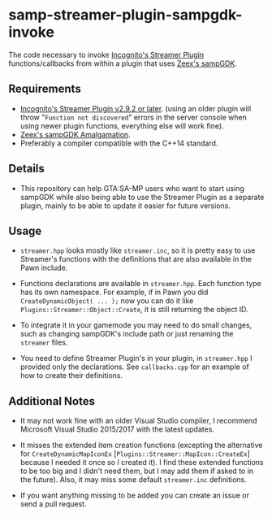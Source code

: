 # samp-streamer-plugin-sampgdk-invoke
The code necessary to invoke [Incognito's Streamer Plugin](https://github.com/samp-incognito/samp-streamer-plugin) functions/callbacks from within a plugin that uses [Zeex's sampGDK](https://github.com/Zeex/sampgdk).

Requirements
------------
- [Incognito's Streamer Plugin v2.9.2 or later](https://github.com/samp-incognito/samp-streamer-plugin). (using an older plugin will throw "`Function not discovered`" errors in the server console when using newer plugin functions, everything else will work fine).
- [Zeex's sampGDK Amalgamation](https://github.com/Zeex/sampgdk).
- Preferably a compiler compatible with the C++14 standard.

Details
-------
* This repository can help GTA:SA-MP users who want to start using sampGDK while also being able to use the Streamer Plugin as a separate plugin, mainly to be able to update it easier for future versions.

Usage
-----
* `streamer.hpp` looks mostly like `streamer.inc`, so it is pretty easy to use Streamer's functions with the definitions that are also available in the Pawn include.

* Functions declarations are available in `streamer.hpp`. Each function type has its own namespace. For example, if in Pawn you did `CreateDynamicObject( ... );` now you can do it like `Plugins::Streamer::Object::Create`, it is still returning the object ID.

* To integrate it in your gamemode you may need to do small changes, such as changing sampGDK's include path or just renaming the `streamer` files.

* You need to define Streamer Plugin's in your plugin, in `streamer.hpp` I provided only the declarations. See `callbacks.cpp` for an example of how to create their definitions.

Additional Notes
----------------
* It may not work fine with an older Visual Studio compiler, I recommend Microsoft Visual Studio 2015/2017 with the latest updates.

* It misses the extended item creation functions (excepting the alternative for `CreateDynamicMapIconEx` [`Plugins::Streamer::MapIcon::CreateEx`] because I needed it once so I created it). I find these extended functions to be too big and I didn't need them, but I may add them if asked to in the future). Also, it may miss some default `streamer.inc` definitions.

* If you want anything missing to be added you can create an issue or send a pull request.
